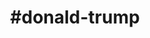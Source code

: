 ---
title: "#donald-trump"
hashtag: "donald-trump"
tags:
  - American
  - Human Being
  - Presidential Candidate
  - President
---